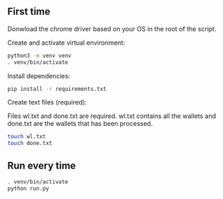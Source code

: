 ## First time

Donwload the chrome driver based on your OS in the root of the script.

Create and activate virtual environment:

```bash
python3 -m venv venv
. venv/bin/activate
```

Install dependencies:

```bash
pip install -r requirements.txt
```

Create text files (required):

Files wl.txt and done.txt are required. wl.txt contains all the wallets and done.txt are the wallets that has been processed.

```bash
touch wl.txt
touch done.txt
```

## Run every time

```bash
. venv/bin/activate
python run.py
```
